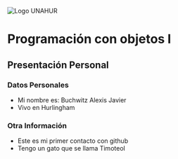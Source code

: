 ![Logo UNAHUR](./UNAHUR.png)

# Programación con objetos I
## Presentación Personal

### Datos Personales
- Mi nombre es: Buchwitz Alexis Javier
- Vivo en Hurlingham


### Otra Información
- Este es mi primer contacto con github
- Tengo un gato que se llama Timoteol

